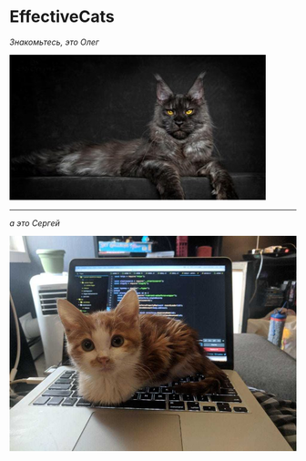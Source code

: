 # EffectiveCats

*Знакомьтесь, это Олег*

![ОЛЕГ](/images/samyj-bolshoj-mejn-kun-v-mire.jpg)

_________________

*а это Сергей*

![СЕРГЕЙ](/images/159724243514442854.jpg)